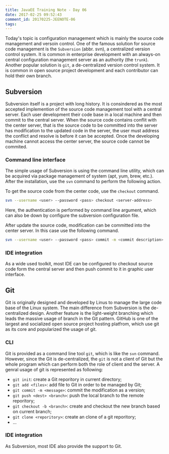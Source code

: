 ```yaml
---
title: JavaEE Training Note - Day 06
date: 2017-02-25 09:52:43
comment_id: 20170225-JEENOTE-06
tags:
---
```


Today's topic is configuration management which is mainly the source code management and versoin control.
One of the famous solution for source code management is the `Subversion` (abbr. svn),
a centralized version control system. It is common in enterprise development with an always-on
central configuration management server as an authority (the `trunk`). Another popular solution is 
`git`, a de-centralized version control system. It is common in open source project development and each 
contributor can hold their own branch.

<!-- more -->

Subversion
----------
Subversion itself is a project with long history. It is consindered as the most accepted implemention 
of the source code management tool with a central server. Each user development their code base in a local 
machine and then commit to the central server. When the source code contains conflit with the center server, 
that is the source code to be committed into the server has modification to the updated code in the server,
the user must address the conflict and resolve is before it can be accepted. Once the developing machine 
cannot access the center server, the source code cannot be commited.

### Command line interface 

The simple usage of Subversion is using the command line utility, which can be acquired via package 
management of system (apt, yum, brew, etc.). After the installation, use the `svn` command to perform the 
following action.

To get the source code from the center code, use the  `checkout` command.
```bash
svn --username <user> --password <pass> checkout <server-address>
```
Here, the authentication is performed by command line argument, which can also be down by configure 
the subversion configuration file. 

After update the source code, modification can be committed into the center server. 
In this case use the following command.
```bash 
svn --username <user> --password <pass> commit -m <commit description>
```

### IDE integration

As a wide used toolkit, most IDE can be configured to checkout source code form the 
central server and then push commit to it in graphic user interface.

Git 
---
Git is originally designed and developed by Linus to manage the large code base of the Linux system.
The main difference from Subversion is the de-centralized design. Another feature is the light-weight 
branching which leads the massive usage of branch in the Git pattern. GitHub is one of the largest 
and socialized open source project hosting platfrom, which use git as its core and popularized the usage 
of git. 

### CLI

Git is provided as a command line tool `git`, which is like the `svn` command. However, since the 
Git is de-centralized, the `git` is not a client of Git but the whole program which can perform both 
the role of client and the server. A genral usage of git is represented as following:

* `git init`: create a Git reporitory in current directory;
* `git add <files>`: add file to Git in order to be managed by Git;
* `git commit -m <message>`: commit the modification as a version;
* `git push <dest> <branch>`: push the local branch to the remote reporitory;
* `git checkout -b <branch>`: create and checkout the new branch based on current branch;
* `git clone <reporitory>`: create an clone of a git reporitory;
* ...

### IDE integration

As Subversion, most IDE also provide the support to Git.
